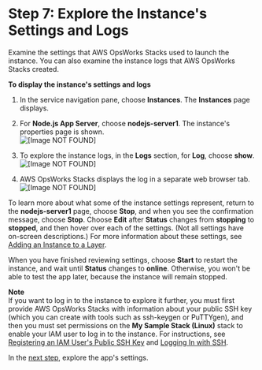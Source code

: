 # Step 7: Explore the Instance's Settings and Logs<a name="gettingstarted-intro-explore-instance"></a>

Examine the settings that AWS OpsWorks Stacks used to launch the instance\. You can also examine the instance logs that AWS OpsWorks Stacks created\.

**To display the instance's settings and logs**

1. In the service navigation pane, choose **Instances**\. The **Instances** page displays\.

1. For **Node\.js App Server**, choose **nodejs\-server1**\. The instance's properties page is shown\.  
![\[Image NOT FOUND\]](http://docs.aws.amazon.com/opsworks/latest/userguide/images/gs-example-instance-details-page-console.png)

1. To explore the instance logs, in the **Logs** section, for **Log**, choose **show**\.  
![\[Image NOT FOUND\]](http://docs.aws.amazon.com/opsworks/latest/userguide/images/gs-example-instance-details-logs-console.png)

1. AWS OpsWorks Stacks displays the log in a separate web browser tab\.  
![\[Image NOT FOUND\]](http://docs.aws.amazon.com/opsworks/latest/userguide/images/gs-example-instance-log-console.png)

To learn more about what some of the instance settings represent, return to the **nodejs\-server1** page, choose **Stop**, and when you see the confirmation message, choose **Stop**\. Choose **Edit** after **Status** changes from **stopping** to **stopped**, and then hover over each of the settings\. \(Not all settings have on\-screen descriptions\.\) For more information about these settings, see [Adding an Instance to a Layer](workinginstances-add.md)\.

When you have finished reviewing settings, choose **Start** to restart the instance, and wait until **Status** changes to **online**\. Otherwise, you won't be able to test the app later, because the instance will remain stopped\.

**Note**  
If you want to log in to the instance to explore it further, you must first provide AWS OpsWorks Stacks with information about your public SSH key \(which you can create with tools such as ssh\-keygen or PuTTYgen\), and then you must set permissions on the **My Sample Stack \(Linux\)** stack to enable your IAM user to log in to the instance\. For instructions, see [Registering an IAM User's Public SSH Key](security-settingsshkey.md) and [Logging In with SSH](workinginstances-ssh.md)\.

In the [next step](gettingstarted-intro-explore-app.md), explore the app's settings\.